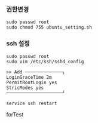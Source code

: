 ### 권한변경

```
sudo passwd root
sudo chmod 755 ubuntu_setting.sh
```

### ssh 설정
```
sudo passwd root
sudo vim /etc/ssh/sshd_config

>> Add ──────────────┐
LoginGraceTime 2m    
PermitRootLogin yes  
StricModes yes       
─────────────────────┘

service ssh restart
```
forTest
